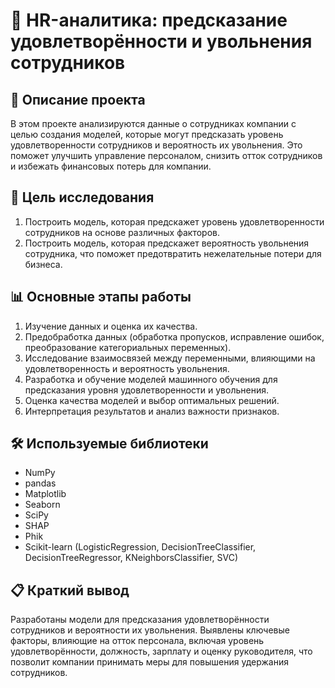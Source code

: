 # 👥 HR-аналитика: предсказание удовлетворённости и увольнения сотрудников

## 📌 Описание проекта
В этом проекте анализируются данные о сотрудниках компании с целью создания моделей, которые могут предсказать уровень удовлетворенности сотрудников и вероятность их увольнения. Это поможет улучшить управление персоналом, снизить отток сотрудников и избежать финансовых потерь для компании.

## 🎯 Цель исследования
1. Построить модель, которая предскажет уровень удовлетворенности сотрудников на основе различных факторов.
2. Построить модель, которая предскажет вероятность увольнения сотрудника, что поможет предотвратить нежелательные потери для бизнеса.

## 📊 Основные этапы работы
1. Изучение данных и оценка их качества.
2. Предобработка данных (обработка пропусков, исправление ошибок, преобразование категориальных переменных).
3. Исследование взаимосвязей между переменными, влияющими на удовлетворенность и вероятность увольнения.
4. Разработка и обучение моделей машинного обучения для предсказания уровня удовлетворенности и увольнения.
5. Оценка качества моделей и выбор оптимальных решений.
6. Интерпретация результатов и анализ важности признаков.

## 🛠 Используемые библиотеки
- NumPy
- pandas
- Matplotlib
- Seaborn
- SciPy
- SHAP
- Phik
- Scikit-learn (LogisticRegression, DecisionTreeClassifier, DecisionTreeRegressor, KNeighborsClassifier, SVC)

## 📋 Краткий вывод
Разработаны модели для предсказания удовлетворённости сотрудников и вероятности их увольнения. Выявлены ключевые факторы, влияющие на отток персонала, включая уровень удовлетворённости, должность, зарплату и оценку руководителя, что позволит компании принимать меры для повышения удержания сотрудников.
